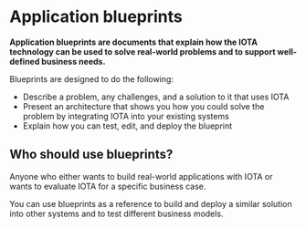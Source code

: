 # Application blueprints

**Application blueprints are documents that explain how the IOTA technology can be used to solve real-world problems and to support well-defined business needs.**

Blueprints are designed to do the following:

* Describe a problem, any challenges, and a solution to it that uses IOTA
* Present an architecture that shows you how you could solve the problem by integrating IOTA into your existing systems
* Explain how you can test, edit, and deploy the blueprint

## Who should use blueprints?

Anyone who either wants to build real-world applications with IOTA or wants to evaluate IOTA for a specific business case.

You can use blueprints as a reference to build and deploy a similar solution into other systems and to test different business models.
